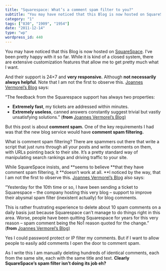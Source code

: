 ```yaml
---
title: "Squarespace: What’s a comment spam filter to you?"
subtitle: "You may have noticed that this Blog is now hosted on SquareSpace. I’v..."
category: "1"
tags: ["830", "1909", "1954"]
date: "2011-12-14"
type: "wp"
wordpress_id: 440
---
```

You may have noticed that this Blog is now hosted on [SquareSpace](http://www.squarespace.com/). I’ve been pretty happy with it so far. While it is kind of a closed system, there are extensive customization features that allow me to get pretty much what I want.

And their support is 24×7 and **very responsive.** Although **not necessarily always helpful**. Note that I am not the first to observe this. [Joannes Vermorel’s Blog](http://vermorel.com/journal/2011/6/29/squarespace-and-blog-spam-filtering-epic-fail.html) says:

> 
“The feedback from the Squarespace support has always two properties:

- **Extremely fast**, my tickets are addressed within minutes.
- **Extremely useless**, canned answers constantly suggest trivial but vastly unsatisfying solutions.” (**from** [Joannes Vermorel’s Blog)](http://vermorel.com/journal/2011/6/29/squarespace-and-blog-spam-filtering-epic-fail.html)

But this post is about **comment spam.** One of the key requirements I had was that the new blog service would have **comment spam filtering.**

What is comment spam filtering? There are spammers out there that write a script that just runs through all your posts and write comments on them, with URLs pointing back to their site. It’s a pretty standard way of manipulating search rankings and driving traffic to your site.

While SquareSpace insists, and **seems to believe **that they have comment spam filtering, it **doesn’t work at all. **I noticed by the way, that I am not the first to observe this. [Joannes Vermorel’s Blog](http://vermorel.com/journal/2011/6/29/squarespace-and-blog-spam-filtering-epic-fail.html) also says:

> 
“Yesterday for the 10th time or so, I have been sending a ticket to Squarespace – the company hosting this very blog – support to improve their abysmal spam filter (inexistent actually) for blog comments.

This is rather frustrating esperience to delete about 10 spam comments on a daily basis just because Squarespace can’t manage to do things right in this area. Worse, people have been quitting Squarespace for years for this very reason – spam comment being the No1 reason quoted for the change.” (**from** [Joannes Vermorel’s Blog)](http://vermorel.com/journal/2011/6/29/squarespace-and-blog-spam-filtering-epic-fail.html)

Yes I could password protect or IP filter my comments. But if I want to allow people to easily add comments I open the door to comment spam.

As I write this I am manually deleting hundreds of identical comments, each from the same site, each with the same title and text. **Clearly SquareSpace’s spam filter isn’t doing its job eh?**